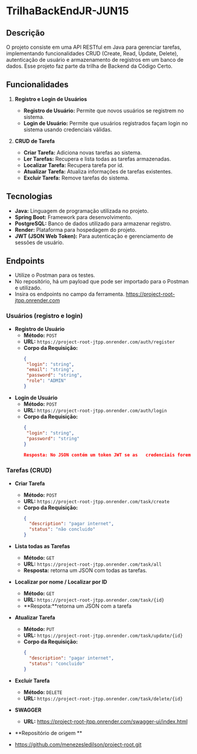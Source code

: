 # TrilhaBackEndJR-JUN15

## Descrição
O projeto consiste em uma API RESTful em Java para gerenciar tarefas, implementando funcionalidades CRUD (Create, Read, Update, Delete), autenticação de usuário e armazenamento de registros em um banco de dados. Esse projeto faz parte da trilha de Backend da Código Certo.


## Funcionalidades

1. **Registro e Login de Usuários**
   - **Registro de Usuário:** Permite que novos usuários se registrem no sistema.
   - **Login de Usuário:** Permite que usuários registrados façam login no sistema usando credenciais válidas.

2. **CRUD de Tarefa**
   - **Criar Tarefa:** Adiciona novas tarefas ao sistema.
   - **Ler Tarefas:** Recupera e lista todas as tarefas armazenadas.
   - **Localizar Tarefa:** Recupera tarefa por id.
   - **Atualizar Tarefa:** Atualiza informações de tarefas existentes.
   - **Excluir Tarefa:** Remove tarefas do sistema.
  
## Tecnologias

- **Java:** Linguagem de programação utilizada no projeto.
- **Spring Boot:** Framework para desenvolvimento.
- **PostgreSQL:** Banco de dados utilizado para armazenar registro.
- **Render:** Plataforma para hospedagem do projeto.
- **JWT (JSON Web Token):** Para autenticação e gerenciamento de sessões de usuário.

## Endpoints

- Utilize o Postman para os testes.
- No repositório, há um payload que pode ser importado para o Postman e utilizado.
- Insira os endpoints no campo da ferramenta. 
    https://project-root-jtpp.onrender.com

### Usuários (registro e login)

- **Registro de Usuário**
  - **Método:** `POST`
  - **URL:** `https://project-root-jtpp.onrender.com/auth/register`
  - **Corpo da Requisição:** 
    ```json
    {
     "login": "string",
     "email": "string",
     "password": "string",
     "role": "ADMIN"
    }
    ```
- **Login de Usuário**
  - **Método:** `POST`
  - **URL:** `https://project-root-jtpp.onrender.com/auth/login`
  - **Corpo da Requisição:** 
    ```json
    {
     "login": "string",
     "password": "string"
    }
   
    Resposta: No JSON contém um token JWT se as   credenciais forem válidas.
    ```
### Tarefas (CRUD)
- **Criar Tarefa**
  - **Método:** `POST`
  - **URL:** `https://project-root-jtpp.onrender.com/task/create`
  - **Corpo da Requisição:** 
    ```json
    {
      "description": "pagar internet",
      "status": "não concluido"
    }
    ```   
- **Lista todas as Tarefas**
  - **Método:** `GET`
  - **URL:** `https://project-root-jtpp.onrender.com/task/all`
  - **Resposta:** retorna um JSON com todas as tarefas.

- **Localizar por nome / Localizar por ID**
  - **Método:** `GET`
  - **URL:** `https://project-root-jtpp.onrender.com/task/{id}`
  - **Respota:**retorna um JSON com a tarefa


- **Atualizar Tarefa**
  - **Método:** `PUT`
  - **URL:** `https://project-root-jtpp.onrender.com/task/update/{id}`
  - **Corpo da Requisição:** 
    ```json
    {
      "description": "pagar internet",
      "status": "concluido"
    }
    ```
- **Excluir Tarefa**
  - **Método:** `DELETE`
  - **URL:** `https://project-root-jtpp.onrender.com/task/delete/{id}`

- **SWAGGER**
  - **URL:** https://project-root-jtpp.onrender.com/swagger-ui/index.html

- **Repositório de origem **
- https://github.com/menezesledilson/project-root.git


 


